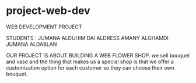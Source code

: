 # project-web-dev
WEB DEVELOPMENT PROJECT 


STUDENTS : 
JUMANA ALDUHIM 
DAI ALDRESS 
AMANY ALGHAMDI 
JUMANA ALDABLAN 

OUR PROJECT IS ABOUT BUILDING A WEB FLOWER SHOP.
we sell bouquet and vase and the thing that makes us a special shop is that we offer a customization option for each customer so they can choose their own bouquet.
